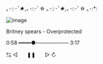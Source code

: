 ｡･:*:･ﾟ★,｡･:*:･ﾟ☆ ｡･:*:･ﾟ★,｡･:*:･ﾟ☆ ｡･:*:

![image](https://github.com/Blightpb/Blightpb/assets/159180376/3698a0bc-a872-49ac-8695-f21fecf10706)

   
 Britney spears - Overprotected

0:58 ━━━━●─────────  3:17
   
⇆       ◁ㅤㅤ❚❚ㅤㅤ▷       ↻





